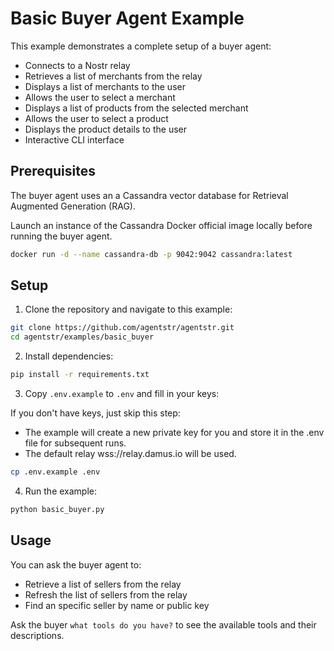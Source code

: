 # Basic Buyer Agent Example

This example demonstrates a complete setup of a buyer agent:
- Connects to a Nostr relay
- Retrieves a list of merchants from the relay
- Displays a list of merchants to the user
- Allows the user to select a merchant
- Displays a list of products from the selected merchant
- Allows the user to select a product
- Displays the product details to the user
- Interactive CLI interface

## Prerequisites

The buyer agent uses an a Cassandra vector database for Retrieval Augmented Generation (RAG).
   
Launch an instance of the Cassandra Docker official image locally before running the buyer agent.

```bash
docker run -d --name cassandra-db -p 9042:9042 cassandra:latest
```

## Setup
1. Clone the repository and navigate to this example:

```bash
git clone https://github.com/agentstr/agentstr.git
cd agentstr/examples/basic_buyer
```

2. Install dependencies:

```bash
pip install -r requirements.txt
```

3. Copy `.env.example` to `.env` and fill in your keys:

If you don't have keys, just skip this step: 
- The example will create a new private key for you and store it in the .env file for subsequent runs.
- The default relay wss://relay.damus.io will be used.

```bash
cp .env.example .env
```

4. Run the example:

```bash
python basic_buyer.py
```

## Usage


 You can ask the buyer agent to:
 - Retrieve a list of sellers from the relay
 - Refresh the list of sellers from the relay
 - Find an specific seller by name or public key

 Ask the buyer `what tools do you have?` to see the available tools and their descriptions.